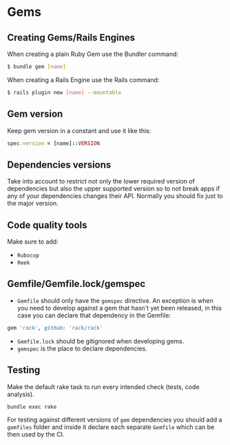 # Gems
## Creating Gems/Rails Engines
When creating a plain Ruby Gem use the Bundler command:
```sh
$ bundle gem [name]
```

When creating a Rails Engine use the Rails command:
```sh
$ rails plugin new [name] --mountable
```

## Gem version
Keep gem version in a constant and use it like this:
```ruby
spec.version = [name]::VERSION
```

## Dependencies versions
Take into account to restrict not only the lower required version of dependencies but also the upper supported version so to not break apps if any of your dependencies changes their API. Normally you should fix just to the major version.

## Code quality tools
Make sure to add:
- `Rubocop`
- `Reek`

## Gemfile/Gemfile.lock/gemspec
- `Gemfile` should only have the `gemspec` directive. An exception is when you need to develop against a gem that hasn't yet been released, in this case you can declare that dependency in the Gemfile:
```ruby
gem 'rack', github: 'rack/rack'
```
- `Gemfile.lock` should be gitignored when developing gems.
- `gemspec` is the place to declare dependencies.

## Testing
Make the default rake task to run every intended check (tests, code analysis).
```sh
bundle exec rake
```

For testing against different versions of `gem` dependencies you should add a `gemfiles` folder and inside it declare each separate `Gemfile` which can be then used by the CI.
